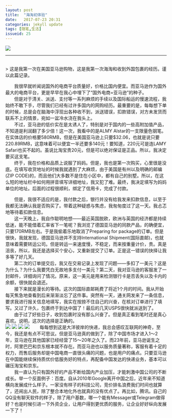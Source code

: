 ```yaml
---
layout: post
title:  "海淘初体验"
date:   2017-07-23 20:31
categories: jekyll update
tags: [随笔,生活]
issueid: 25
---
```

![](/image/包裹.JPG)
<br>
<hr>
<br>
> 这是我第一次在美国亚马逊购物，这是我第一次海淘和收到外国包裹的经历。谨以此篇记录。

&#160; &#160; &#160; &#160;我很早就听闻说国外的电商平台质量好，价格比国内便宜。而亚马逊作为国外最大的电商平台，更是早早在我心中埋下了“国外电商=亚马逊”的种子。  
&#160; &#160; &#160; &#160;但是对于清关、派送、支付等一系列麻烦的手续以及国际船运的慢速流程，我始终不敢下手，尽管我们已经有过许多国内的网购经历。最重要的是，每每想下单的时候，总是会在脑海中浮现出各种收不到，派送错误，扣款错误，对方未发货而联系不上的情景，宛如一盆冷水浇在我头上。  
&#160; &#160; &#160; &#160;不过，亚马逊的低价实在是太诱人了，特别是对于国内的一些高附加值产品，不知道是利润翻了多少倍！这一次，我看中的是ALMY Alstar的一支限量色钢笔。在实体店的价格要580RMB，但是在美国亚马逊上只要$32.06，也就是说只要220.89RMB，这意味着可以便宜一半还要多140元！要知道，220元可是连LAMY Safari也买不起的。虽说比淘宝贵20元，但是可以绝对保证是正品。所以，我决定要买这支笔。  
&#160; &#160; &#160; &#160;终于，我在价格和品质上说服了妈妈。但是，我也是第一次购买，心里很是没底。在填写收货地址的时候我就遇到了大麻烦，由于美国是有州以及明确的邮编(ZIP CODE)的，而且他们大多数不是住在小区中，都有自己的别墅。所以，在这么短的地址栏中如何用拼音填写详细地址，我又犯了难。最终，我决定填写为妈妈单位的地址。后面的过程很顺利，绑定了信用卡，完成了付款。  

&#160; &#160; &#160; &#160;但是，我很不适应的是，我付款之后，银行并没有给我发来扣款信息，以至于我都无法确认我是否购买了。带着这种疑惑与焦虑，我匆匆度过了这一天。我忐忑地等待着扣款信息。  
&#160; &#160; &#160; &#160;这一天晚上，我自作聪明地想——最近英国脱欧，欧洲与英国的经济都是持续低迷，能不能借着汇率省下一笔呢？我浏览了德国亚马逊的同款产品，的确便宜，只要170RMB左右。于是我偷着乐地取消了Preparing for package的订单。但是很快，我就发现，德国亚马逊并不支持International Shipment(国际直邮)，也就意味着需要转运公司。但是转运一来速度慢，不稳定，而来按重量计价，贵。真是沮丧，所以，我还是选择买个安心，又重新提交了订单。正是这一错误的抉择让我多等了好几天。  
&#160; &#160; &#160; &#160;第二次的订单提交后，我又在交易记录上发现了问题——多扣了一美元？这是为什么？为什么我要凭白无故地多支付一美元？第二天，我对亚马逊的客服发了一封邮件，详细询问了情况。原来，这一美元是用来检测银行卡是否丢失以及卡内的余额，很快就会退还。  
&#160; &#160; &#160; &#160;接下来就是漫长的等待。这次的国际直邮耗费了将近1个月的时间。我从开始每天焦急地查看到后来渐渐淡忘了这件事。突然有一天，通关网发来了一条信息，要求我进行报关信息地填写，我实在按捺不住自己的兴奋，在核对订单进行了填写。又过了许久，包裹终于到达中国了！最后的几天USPS很快就派送到了。  
&#160; &#160; &#160; &#160;由于过了好些日子，收到包裹时没有那么兴奋了。但是真正看到笔时还是真心喜欢。说明，这次的选择是正确的。
<br>
![](/image/LAMY/LAMY-2.JPG)
![](/image/LAMY/LAMY-1.JPG)
![](/image/LAMY/LAMY-4.JPG)
![](/image/LAMY/LAMY-3.JPG)
&#160; &#160; &#160; &#160;每每想到这是大洋彼岸的快递，我总会感叹互联网的神奇，至今，我还是有点不可思议。但是亚马逊真的做到了，除了中国市场才进入1～2年，亚马逊在其他国家已经经营了15～20年之久了。而23年前，亚马逊诞生之时，阿里巴巴和京东根本就不存在。而亚马逊也以服务质量著称，客服有着十足的权力，而售后服务却是中国电商一直很头痛的问题，也是用户的痛点。只要亚马逊在中国能继续保持质优价低服务好的特点，再配备中国发达的快递业务，基本可以碾压淘宝和京东。  
&#160; &#160; &#160; &#160;我一直认为只有国外好的产品不断给国内产业加压，才能刺激中国公司的不断成长。举一个反面例子：百度。自从2010年Google离开中国之后，近年来不知道横向发展成什么样子。一家没有样子的科技公司，竞价排名浪费我们时间也就算了，还闹出人民，除了整合本地化外也就真的没有优点了。再比如，腾讯。自己的QQ没有聊天软件的样子，除了用户基数，哪一个能有Messager或Telegram做得好？也是时候引进一下外资企业，让用户得到更优质的服务，让企业好好纵向发展一下了！

